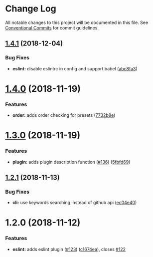 # Change Log

All notable changes to this project will be documented in this file.
See [Conventional Commits](https://conventionalcommits.org) for commit guidelines.

## [1.4.1](https://github.com/clippedjs/clipped/compare/@clipped/plugin-eslint@1.4.0...@clipped/plugin-eslint@1.4.1) (2018-12-04)


### Bug Fixes

* **eslint:** disable eslintrc in config and support babel ([abc8fa3](https://github.com/clippedjs/clipped/commit/abc8fa3))





# [1.4.0](https://github.com/clippedjs/clipped/compare/@clipped/plugin-eslint@1.3.0...@clipped/plugin-eslint@1.4.0) (2018-11-19)


### Features

* **order:** adds order checking for presets ([7732b8e](https://github.com/clippedjs/clipped/commit/7732b8e))





# [1.3.0](https://github.com/clippedjs/clipped/compare/@clipped/plugin-eslint@1.2.1...@clipped/plugin-eslint@1.3.0) (2018-11-19)


### Features

* **plugin:** adds plugin description function ([#136](https://github.com/clippedjs/clipped/issues/136)) ([5fbfd69](https://github.com/clippedjs/clipped/commit/5fbfd69))





<a name="1.2.1"></a>
## [1.2.1](https://github.com/clippedjs/clipped/compare/@clipped/plugin-eslint@1.2.0...@clipped/plugin-eslint@1.2.1) (2018-11-13)


### Bug Fixes

* **cli:** use keywords searching instead of github api ([ec04e40](https://github.com/clippedjs/clipped/commit/ec04e40))





<a name="1.2.0"></a>
# 1.2.0 (2018-11-12)


### Features

* **eslint:** adds eslint plugin ([#123](https://github.com/clippedjs/clipped/issues/123)) ([c1674ea](https://github.com/clippedjs/clipped/commit/c1674ea)), closes [#122](https://github.com/clippedjs/clipped/issues/122)
